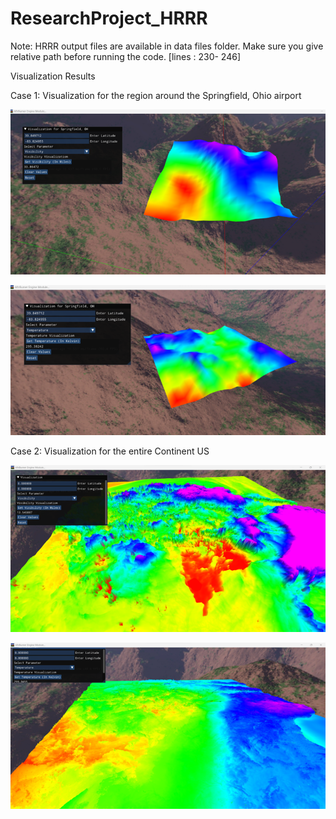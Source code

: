 # ResearchProject_HRRR

Note: HRRR output files are available in data files folder. Make sure you give relative path before running the code. [lines : 230- 246]

Visualization Results

Case 1: Visualization for the region around the Springfield, Ohio airport

![Visibility Visualization:](https://github.com/Lakshmi-Rupa/ResearchProject_HRRR/blob/main/Picture1.png)
 
![Temperature Visualization:](https://github.com/Lakshmi-Rupa/ResearchProject_HRRR/blob/main/Picture2.png)

Case 2: Visualization for the entire Continent US

![Visibility Visualization:](https://github.com/Lakshmi-Rupa/ResearchProject_HRRR/blob/main/Picture3.png)
 
![Temperature Visualization:](https://github.com/Lakshmi-Rupa/ResearchProject_HRRR/blob/main/Picture4.png)
